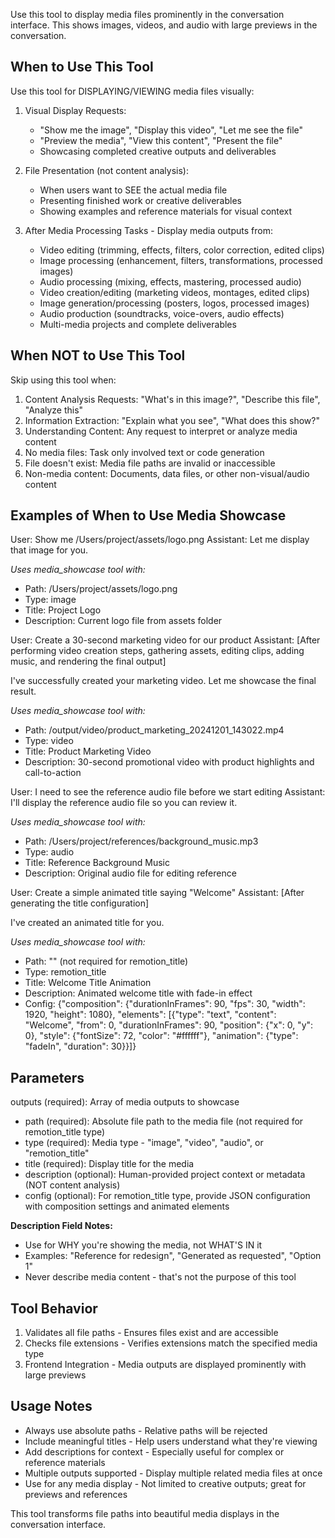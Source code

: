 Use this tool to display media files prominently in the conversation interface. This shows images, videos, and audio with large previews in the conversation.

## When to Use This Tool

Use this tool for DISPLAYING/VIEWING media files visually:

1. Visual Display Requests:
   - "Show me the image", "Display this video", "Let me see the file"
   - "Preview the media", "View this content", "Present the file"
   - Showcasing completed creative outputs and deliverables

2. File Presentation (not content analysis):
   - When users want to SEE the actual media file
   - Presenting finished work or creative deliverables
   - Showing examples and reference materials for visual context

3. After Media Processing Tasks - Display media outputs from:
   - Video editing (trimming, effects, filters, color correction, edited clips)
   - Image processing (enhancement, filters, transformations, processed images)
   - Audio processing (mixing, effects, mastering, processed audio)
   - Video creation/editing (marketing videos, montages, edited clips)
   - Image generation/processing (posters, logos, processed images)
   - Audio production (soundtracks, voice-overs, audio effects)
   - Multi-media projects and complete deliverables

## When NOT to Use This Tool

Skip using this tool when:
1. Content Analysis Requests: "What's in this image?", "Describe this file", "Analyze this"
2. Information Extraction: "Explain what you see", "What does this show?"
3. Understanding Content: Any request to interpret or analyze media content
4. No media files: Task only involved text or code generation  
5. File doesn't exist: Media file paths are invalid or inaccessible
6. Non-media content: Documents, data files, or other non-visual/audio content

## Examples of When to Use Media Showcase

<example>
User: Show me /Users/project/assets/logo.png
Assistant: Let me display that image for you.

*Uses media_showcase tool with:*
- Path: /Users/project/assets/logo.png
- Type: image
- Title: Project Logo
- Description: Current logo file from assets folder
</example>

<example>
User: Create a 30-second marketing video for our product
Assistant: [After performing video creation steps, gathering assets, editing clips, adding music, and rendering the final output]

I've successfully created your marketing video. Let me showcase the final result.

*Uses media_showcase tool with:*
- Path: /output/video/product_marketing_20241201_143022.mp4
- Type: video
- Title: Product Marketing Video
- Description: 30-second promotional video with product highlights and call-to-action
</example>

<example>
User: I need to see the reference audio file before we start editing
Assistant: I'll display the reference audio file so you can review it.

*Uses media_showcase tool with:*
- Path: /Users/project/references/background_music.mp3
- Type: audio
- Title: Reference Background Music
- Description: Original audio file for editing reference
</example>

<example>
User: Create a simple animated title saying "Welcome"
Assistant: [After generating the title configuration]

I've created an animated title for you.

*Uses media_showcase tool with:*
- Path: "" (not required for remotion_title)
- Type: remotion_title
- Title: Welcome Title Animation
- Description: Animated welcome title with fade-in effect
- Config: {"composition": {"durationInFrames": 90, "fps": 30, "width": 1920, "height": 1080}, "elements": [{"type": "text", "content": "Welcome", "from": 0, "durationInFrames": 90, "position": {"x": 0, "y": 0}, "style": {"fontSize": 72, "color": "#ffffff"}, "animation": {"type": "fadeIn", "duration": 30}}]}
</example>

## Parameters

outputs (required): Array of media outputs to showcase
- path (required): Absolute file path to the media file (not required for remotion_title type)
- type (required): Media type - "image", "video", "audio", or "remotion_title"
- title (required): Display title for the media
- description (optional): Human-provided project context or metadata (NOT content analysis)
- config (optional): For remotion_title type, provide JSON configuration with composition settings and animated elements

**Description Field Notes:**
- Use for WHY you're showing the media, not WHAT'S IN it
- Examples: "Reference for redesign", "Generated as requested", "Option 1"  
- Never describe media content - that's not the purpose of this tool

## Tool Behavior

1. Validates all file paths - Ensures files exist and are accessible
2. Checks file extensions - Verifies extensions match the specified media type
3. Frontend Integration - Media outputs are displayed prominently with large previews

## Usage Notes

- Always use absolute paths - Relative paths will be rejected
- Include meaningful titles - Help users understand what they're viewing  
- Add descriptions for context - Especially useful for complex or reference materials
- Multiple outputs supported - Display multiple related media files at once
- Use for any media display - Not limited to creative outputs; great for previews and references

This tool transforms file paths into beautiful media displays in the conversation interface.